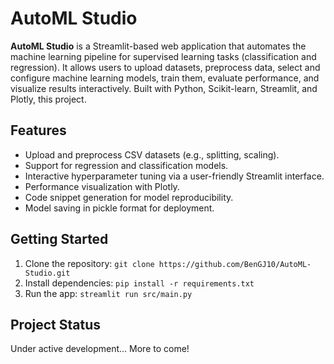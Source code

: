 # AutoML Studio

**AutoML Studio** is a Streamlit-based web application that automates the machine learning pipeline for supervised learning tasks (classification and regression). It allows users to upload datasets, preprocess data, select and configure machine learning models, train them, evaluate performance, and visualize results interactively. Built with Python, Scikit-learn, Streamlit, and Plotly, this project.

## Features
- Upload and preprocess CSV datasets (e.g., splitting, scaling).
- Support for regression and classification models.
- Interactive hyperparameter tuning via a user-friendly Streamlit interface.
- Performance visualization with Plotly.
- Code snippet generation for model reproducibility.
- Model saving in pickle format for deployment.

## Getting Started
1. Clone the repository: `git clone https://github.com/BenGJ10/AutoML-Studio.git`
2. Install dependencies: `pip install -r requirements.txt`
3. Run the app: `streamlit run src/main.py`

## Project Status
Under active development... More to come!